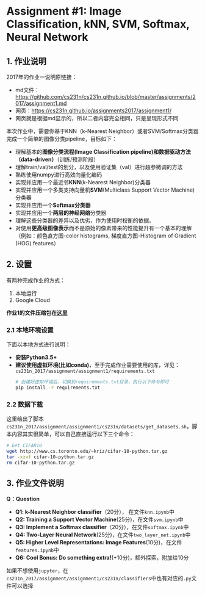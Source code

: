 # Assignment #1: Image Classification, kNN, SVM, Softmax, Neural Network
## 1. 作业说明
2017年的作业一说明原链接：
+ md文件：<https://github.com/cs231n/cs231n.github.io/blob/master/assignments/2017/assignment1.md>
+ 网页：<https://cs231n.github.io/assignments2017/assignment1/>
+ 网页就是根据md显示的，所以二者内容完全相同，只是呈现形式不同

本次作业中，需要你基于KNN（k-Nearest Neighbor）或者SVM/Softmax分类器完成一个简单的图像分类pipeline，目标如下：
+ 理解基本的**图像分类流程(Image Classification pipeline)**和**数据驱动方法（data-driven）**（训练/预测阶段）
+ 理解train/val/test的划分，以及使用验证集（val）进行超参微调的方法
+ 熟练使用numpy进行高效向量化编码
+ 实现并应用一个最近邻**KNN**(k-Nearest Neighbor)分类器
+ 实现并应用一个多类支持向量机**SVM**(Multiclass Support Vector Machine)分类器
+ 实现并应用一个**Softmax分类器**
+ 实现并应用一个**两层的神经网络**分类器
+ 理解这些分类器的差异以及优劣，作为使用时权衡的依据。
+ 对使用**更高级图像表示**而不是原始的像素带来的性能提升有一个基本的理解（例如：颜色直方图-color histograms, 梯度直方图-Histogram of Gradient (HOG) features）

## 2. 设置
有两种完成作业的方式：
1. 本地运行
2. Google Cloud

**作业1的文件压缩包在[这里](http://cs231n.stanford.edu/assignments/2017/spring1617_assignment1.zip)**
### 2.1 本地环境设置
下面以本地方式进行说明： 
+ **安装Python3.5+**
+ **建议使用虚拟环境(比如conda)**，至于完成作业需要使用的库，详见：`cs231n_2017/assignment/assignment1/requirements.txt`
    ```bash
    # 创建好虚拟环境后，切换到requirements.txt目录，执行以下命令即可
    pip install -r requirements.txt
    ```
### 2.2 数据下载
这里给出了脚本`cs231n_2017/assignment/assignment1/cs231n/datasets/get_datasets.sh`，脚本内容其实很简单，可以自己直接运行以下三个命令：
```bash
# Get CIFAR10
wget http://www.cs.toronto.edu/~kriz/cifar-10-python.tar.gz
tar -xzvf cifar-10-python.tar.gz
rm cifar-10-python.tar.gz 
```

## 3. 作业文件说明
**Q：Question**
+ **Q1: k-Nearest Neighbor classifier**（20分）， 在文件`knn.ipynb`中
+ **Q2: Training a Support Vector Machine**(25分)，在文件`svm.ipynb`中
+ **Q3: Implement a Softmax classifier**（20分），在文件`softmax.ipynb`中
+ **Q4: Two-Layer Neural Network**(25分)，在文件`two_layer_net.ipynb`中
+ **Q5: Higher Level Representations: Image Features**(10分)，在文件`features.ipynb`中
+ **Q6: Cool Bonus: Do something extra!**(+10分)，额外探索，附加给10分

如果不想使用`jupyter`，在`cs231n_2017/assignment/assignment1/cs231n/classifiers`中也有对应的`.py`文件可以选择